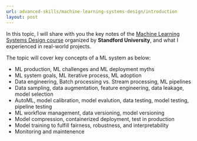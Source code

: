 ```yaml
---
url: advanced-skills/machine-learning-systems-design/introduction
layout: post
---
```


In this topic, I will share with you the key notes of the [Machine Learning Systems Design course](https://stanford-cs329s.github.io/index.html) organized by **Standford University**, and what I experienced in real-world projects.

The topic will cover key concepts of a ML system as below:

- ML production, ML challenges and ML deployment myths
- ML system goals, ML iterative process, ML adoption
- Data engineering, Batch processing vs. Stream processing, ML pipelines
- Data sampling, data augmentation, feature engineering, data leakage, model selection
- AutoML, model calibration, model evalution, data testing, model testing, pipeline testing
- ML workflow management, data versioning, model versioning
- Model compression, containerized deployment, test in production
- Model training to fulfill fairness, robustness, and interpretability
- Monitoring and maintenence
